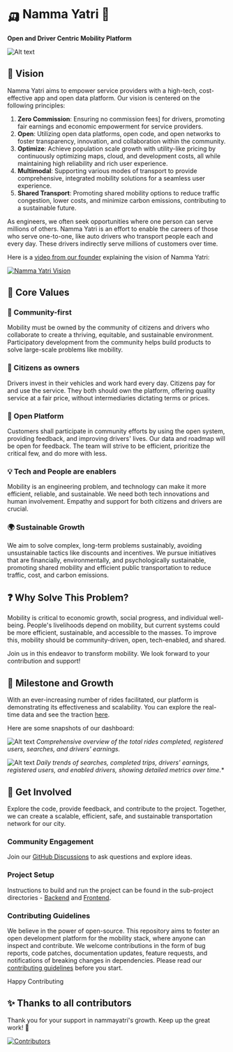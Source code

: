 # 🛺 Namma Yatri 🚖

**Open and Driver Centric Mobility Platform**

![Alt text](docs/images/drivers-with-vehicles.png)

## 🌟 Vision
Namma Yatri aims to empower service providers with a high-tech, cost-effective app and open data platform. Our vision is centered on the following principles:

1. **Zero Commission**: Ensuring no commission fees] for drivers, promoting fair earnings and economic empowerment for service providers.
2. **Open**: Utilizing open data platforms, open code, and open networks to foster transparency, innovation, and collaboration within the community.
3. **Optimize**: Achieve population scale growth with utility-like pricing by continuously optimizing maps, cloud, and development costs, all while maintaining high reliability and rich user experience.
4. **Multimodal**: Supporting various modes of transport to provide comprehensive, integrated mobility solutions for a seamless user experience.
5. **Shared Transport**: Promoting shared mobility options to reduce traffic congestion, lower costs, and minimize carbon emissions, contributing to a sustainable future.

As engineers, we often seek opportunities where one person can serve millions of others. Namma Yatri is an effort to enable the careers of those who serve one-to-one, like auto drivers who transport people each and every day. These drivers indirectly serve millions of customers over time.

Here is a [video from our founder](https://www.youtube.com/watch?v=NnyoxiiZLZg) explaining the vision of Namma Yatri:

[![Namma Yatri Vision](https://img.youtube.com/vi/NnyoxiiZLZg/0.jpg)](https://www.youtube.com/watch?v=NnyoxiiZLZg)

## 🌱 Core Values

### 👥 Community-first
Mobility must be owned by the community of citizens and drivers who collaborate to create a thriving, equitable, and sustainable environment. Participatory development from the community helps build products to solve large-scale problems like mobility.

### 🚗 Citizens as owners
Drivers invest in their vehicles and work hard every day. Citizens pay for and use the service. They both should own the platform, offering quality service at a fair price, without intermediaries dictating terms or prices.

### 👐 Open Platform
Customers shall participate in community efforts by using the open system, providing feedback, and improving drivers' lives. Our data and roadmap will be open for feedback. The team will strive to be efficient, prioritize the critical few, and do more with less.

### 💡 Tech and People are enablers
Mobility is an engineering problem, and technology can make it more efficient, reliable, and sustainable. We need both tech innovations and human involvement. Empathy and support for both citizens and drivers are crucial.

### 🌍 Sustainable Growth
We aim to solve complex, long-term problems sustainably, avoiding unsustainable tactics like discounts and incentives. We pursue initiatives that are financially, environmentally, and psychologically sustainable, promoting shared mobility and efficient public transportation to reduce traffic, cost, and carbon emissions.

## ❓ Why Solve This Problem?
Mobility is critical to economic growth, social progress, and individual well-being. People's livelihoods depend on mobility, but current systems could be more efficient, sustainable, and accessible to the masses. To improve this, mobility should be community-driven, open, tech-enabled, and shared.

Join us in this endeavor to transform mobility. We look forward to your contribution and support!

## 🎯 Milestone and Growth
With an ever-increasing number of rides facilitated, our platform is demonstrating its effectiveness and scalability. You can explore the real-time data and see the traction [here](https://nammayatri.in/open/?rides=All&tl=at).

Here are some snapshots of our dashboard:

![Alt text](docs/images/open-data-1.png)
*Comprehensive overview of the total rides completed, registered users, searches, and drivers' earnings.*

![Alt text](docs/images/open-data-2.png)
*Daily trends of searches, completed trips, drivers' earnings, registered users, and enabled drivers, showing detailed metrics over time.**

## 🤝 Get Involved
Explore the code, provide feedback, and contribute to the project. Together, we can create a scalable, efficient, safe, and sustainable transportation network for our city.

### Community Engagement
Join our [GitHub Discussions](https://github.com/orgs/nammayatri/discussions) to ask questions and explore ideas.

### Project Setup
Instructions to build and run the project can be found in the sub-project directories - [Backend](https://github.com/nammayatri/nammayatri/blob/main/Backend/README.md#getting-started) and [Frontend](https://github.com/nammayatri/nammayatri/blob/main/Frontend/README.md).

### Contributing Guidelines
We believe in the power of open-source. This repository aims to foster an open development platform for the mobility stack, where anyone can inspect and contribute. We welcome contributions in the form of bug reports, code patches, documentation updates, feature requests, and notifications of breaking changes in dependencies. Please read our [contributing guidelines](https://github.com/nammayatri/nammayatri/blob/main/docs/CONTRIBUTING.md) before you start.

Happy Contributing

## ✨ Thanks to all contributors

Thank you for your support in nammayatri's growth. Keep up the great work! 🥂

<a href="https://github.com/nammayatri/nammayatri/graphs/contributors">
  <img src="https://contributors-img.web.app/image?repo=nammayatri/nammayatri" alt="Contributors"/>
</a>
